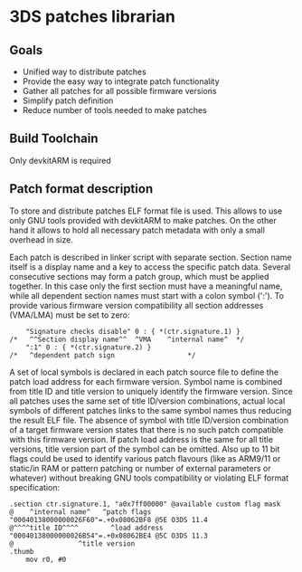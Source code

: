 # 3DS patches librarian
## Goals
* Unified way to distribute patches
* Provide the easy way to integrate patch functionality
* Gather all patches for all possible firmware versions
* Simplify patch definition
* Reduce number of tools needed to make patches

## Build Toolchain
Only devkitARM is required

## Patch format description
To store and distribute patches ELF format file is used. This allows to use only GNU tools provided with devkitARM to make patches. On the other hand it allows to hold all necessary patch metadata with only a small overhead in size.

Each patch is described in linker script with separate section. Section name itself is a display name and a key to access the specific patch data. Several consecutive sections may form a patch group, which must be applied together. In this case only the first section must have a meaningful name, while all dependent section names must start with a colon symbol (':'). To provide various firmware version compatibility all section addresses (VMA/LMA) must be set to zero:
```
	"Signature checks disable" 0 : { *(ctr.signature.1) }
/*	 ^^Section display name^^  ^VMA    ^internal name^	*/
	":1" 0 : { *(ctr.signature.2) }
/*	 ^dependent patch sign					*/
```
A set of local symbols is declared in each patch source file to define the patch load address for each firmware version. Symbol name is combined from title ID and title version to uniquely identify the firmware version. Since all patches uses the same set of title ID/version combinations, actual local symbols of different patches links to the same symbol names thus reducing the result ELF file.
The absence of symbol with title ID/version combination of a target firmware version states that there is no such patch compatible with this firmware version. If patch load address is the same for all title versions, title version part of the symbol can be omitted. Also up to 11 bit flags could be used to identify various patch flavours (like as ARM9/11 or static/in RAM or pattern patching or number of external parameters or whatever) without breaking GNU tools compatibility or violating ELF format specification:
```
.section ctr.signature.1, "a0x7ff00000" @available custom flag mask
@	 ^internal name^   ^patch flags
"00040138000000026F60"=.+0x08062BF8	@5E O3DS 11.4
@^^^^title ID^^^^        ^load address
"00040138000000026B54"=.+0x08062BE4	@5C O3DS 11.3
@                ^title version
.thumb
	mov	r0, #0
```
